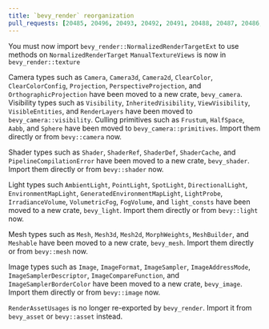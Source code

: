 ```yaml
---
title: `bevy_render` reorganization
pull_requests: [20485, 20496, 20493, 20492, 20491, 20488, 20487, 20486, 20483, 20480, 20479, 20478, 20477, 20473, 20472, 20471, 20470, 20392, 20390, 20388, 20345, 20344, 20330, 20051, 20000, 19997, 19991, 19985, 19973, 19965, 19963, 19962, 19960, 19959, 19958, 19957, 19956, 19955, 19954, 19953, 19949, 19943, 16620, 16619, 15700, 15666, 15650]
---
```


You must now import `bevy_render::NormalizedRenderTargetExt` to use methods on `NormalizedRenderTarget`
`ManualTextureViews` is now in `bevy_render::texture`

Camera types such as `Camera`, `Camera3d`, `Camera2d`, `ClearColor`, `ClearColorConfig`, `Projection`, `PerspectiveProjection`, and `OrthographicProjection` have been moved to a new crate, `bevy_camera`.
Visibility types such as `Visibility`, `InheritedVisibility`, `ViewVisibility`, `VisibleEntities`, and `RenderLayers` have been moved to `bevy_camera::visibility`.
Culling primitives such as `Frustum`, `HalfSpace`, `Aabb`, and `Sphere` have been moved to `bevy_camera::primitives`.
Import them directly or from `bevy::camera` now.

Shader types such as `Shader`, `ShaderRef`, `ShaderDef`, `ShaderCache`, and `PipelineCompilationError` have been moved to a new crate, `bevy_shader`.
Import them directly or from `bevy::shader` now.

Light types such `AmbientLight`, `PointLight`, `SpotLight`, `DirectionalLight`, `EnvironmentMapLight`, `GeneratedEnvironmentMapLight`, `LightProbe`, `IrradianceVolume`, `VolumetricFog`, `FogVolume`, and `light_consts` have been moved to a new crate, `bevy_light`.
Import them directly or from `bevy::light` now.

Mesh types such as `Mesh`, `Mesh3d`, `Mesh2d`, `MorphWeights`, `MeshBuilder`, and `Meshable` have been moved to a new crate, `bevy_mesh`.
Import them directly or from `bevy::mesh` now.

Image types such as `Image`, `ImageFormat`, `ImageSampler`, `ImageAddressMode`, `ImageSamplerDescriptor`, `ImageCompareFunction`, and `ImageSamplerBorderColor` have been moved to a new crate, `bevy_image`.
Import them directly or from `bevy::image` now.

`RenderAssetUsages` is no longer re-exported by `bevy_render`.
Import it from `bevy_asset` or `bevy::asset` instead.
